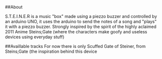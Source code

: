 ##About

S.T.E.I.N.E.R is a music "box" made using a piezzo buzzer and controlled 
by an arduino UNO, it uses the arduino to send the notes of a song and 
"plays" it with a piezzo buzzer. Strongly inspired by the spirit of the 
highly aclaimed 2011 Anime Steins;Gate (where the characters make goofy 
and useless devices using everyday stuff)

##Availlable tracks
For now there is only Scuffed Gate of Steiner, from Steins;Gate (the 
inspiration behind this device
